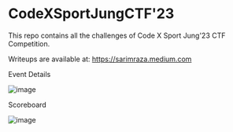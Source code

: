 # CodeXSportJungCTF'23
This repo contains all the challenges of Code X Sport Jung'23 CTF Competition. 

Writeups are available at: https://sarimraza.medium.com


Event Details

![image](https://github.com/hackipy/CodeXSportJungCTF/assets/55577954/136b2f17-a846-4f8d-af45-9679b565b099)


Scoreboard

![image](https://github.com/hackipy/CodeXSportJungCTF/assets/55577954/677a78e5-5fb5-4eaa-8c75-7c14232ba5a9)
